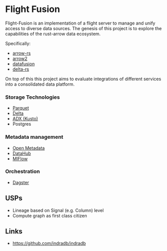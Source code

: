 # Flight Fusion

Flight-Fusion is an implementation of a flight server to manage and unify access to diverse data sources.
The genesis of this project is to explore the capabilities of the rust-arrow data ecosystem.

Specifically:

- [arrow-rs](https://github.com/apache/arrow-rs)
- [arrow2](https://github.com/jorgecarleitao/arrow2)
- [datafusion](https://github.com/apache/arrow-datafusion)
- [delta-rs](https://github.com/delta-io/delta-rs)

On top of this this project aims to evaluate integrations of different services into a consolidated data platform.

### Storage Technologies

- [Parquet](https://parquet.apache.org/)
- [Delta](https://delta.io/)
- [ADX (Kusto)](https://docs.microsoft.com/en-us/azure/data-explorer/)
- Postgres

### Metadata management

- [Open Metadata](https://open-metadata.org/)
- [DataHub](https://datahubproject.io/)
- [MlFlow](https://mlflow.org/)

### Orchestration

- [Dagster](https://dagster.io/)

## USPs

- Lineage based on Signal (e.g. Column) level
- Compute graph as first class citizen

## Links

- https://github.com/indradb/indradb
